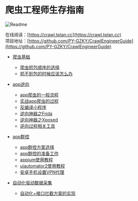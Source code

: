 # 爬虫工程师生存指南

![Readme](https://github-readme-stats.vercel.app/api/pin/?username=PY-GZKY&repo=CrawlEngineerGuide)

在线阅读：[https://crawl.tplan.cc](https://crawl.tplan.cc)   
项目地址：[https://github.com/PY-GZKY/CrawlEngineerGuide](https://github.com/PY-GZKY/CrawlEngineerGuide)

* [爬虫基础](爬虫抓包顺序的选择.md)
    * [爬虫抓包顺序的选择](爬虫抓包顺序的选择.md)
    * [抓不到包的时候应该怎么办](抓不到包的时候应该怎么办.md)

* [app逆向](app爬虫的一般流程.md)
    * [app爬虫的一般流程](app爬虫的一般流程.md)
    * [实战app爬虫的过程](实战app爬虫的过程.md)
    * [反编译小程序](反编译小程序.md)
    * [逆向神器之Frida](逆向神器之Frida.md)
    * [逆向神器之Xposed](逆向神器之Xposed.md)
    * [逆向过程相关工具](逆向过程相关工具.md)

* [app群控](app群控方案选择.md)
    * [app群控方案选择](app群控方案选择.md)
    * [app群控的准备工作](app群控的准备工作.md)
    * [appium使用教程](appium使用教程.md)
    * [uiautomator2使用教程](uiautomator2使用教程.md)
    * [安卓手机设置VPN代理](安卓手机设置VPN代理.md)
    
 * [自动化驱动数据采集](自动化+接口拦截方案的实现.md)
    * [自动化+接口拦截方案的实现](自动化+接口拦截方案的实现.md)
